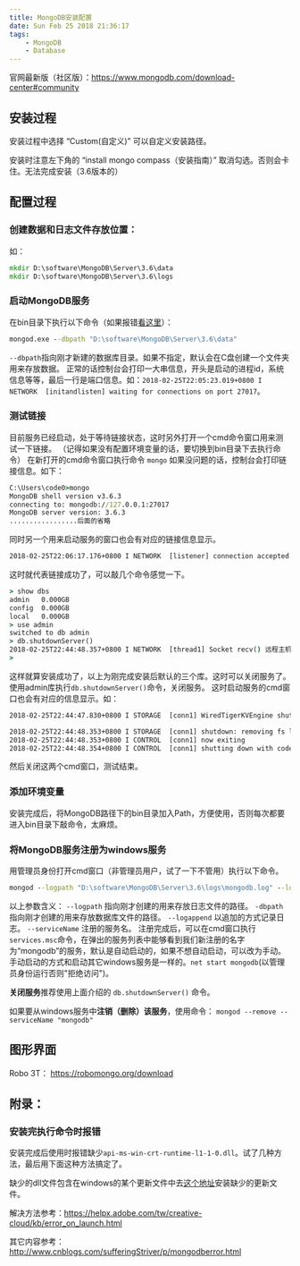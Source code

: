 ```yaml
---
title: MongoDB安装配置
date: Sun Feb 25 2018 21:36:17
tags:
	- MongoDB
	- Database
---
```


官网最新版（社区版）：https://www.mongodb.com/download-center#community
## 安装过程

安装过程中选择  “Custom(自定义)” 可以自定义安装路径。

安装时注意左下角的 “install mongo compass（安装指南）” 取消勾选。否则会卡住。无法完成安装（3.6版本的）


## 配置过程

### 创建数据和日志文件存放位置：
如：
```bat
mkdir D:\software\MongoDB\Server\3.6\data
mkdir D:\software\MongoDB\Server\3.6\logs
```
### 启动MongoDB服务
在bin目录下执行以下命令（如果报错[看这里](#安装完执行命令时报错)）：
```bat
mongod.exe --dbpath "D:\software\MongoDB\Server\3.6\data"
```
`--dbpath`指向刚才新建的数据库目录。如果不指定，默认会在C盘创建一个文件夹用来存放数据。
正常的话控制台会打印一大串信息，开头是启动的进程id，系统信息等等，最后一行是端口信息。如：`2018-02-25T22:05:23.019+0800 I NETWORK  [initandlisten] waiting for connections on port 27017`。
### 测试链接
目前服务已经启动，处于等待链接状态，这时另外打开一个cmd命令窗口用来测试一下链接。
（记得如果没有配置环境变量的话，要切换到bin目录下去执行命令）
在新打开的cmd命令窗口执行命令 `mongo` 如果没问题的话，控制台会打印链接信息。如下：
```bat
C:\Users\code0>mongo
MongoDB shell version v3.6.3
connecting to: mongodb://127.0.0.1:27017
MongoDB server version: 3.6.3
.................后面的省略
```
同时另一个用来启动服务的窗口也会有对应的链接信息显示。
```bat
2018-02-25T22:06:17.176+0800 I NETWORK  [listener] connection accepted from 127.0.0.1:58527 #1 (1 connection now open)
```
这时就代表链接成功了，可以敲几个命令感觉一下。
```bat
> show dbs
admin   0.000GB
config  0.000GB
local   0.000GB
> use admin
switched to db admin
> db.shutdownServer()
2018-02-25T22:44:48.357+0800 I NETWORK  [thread1] Socket recv() 远程主机强迫关闭了一个现有的连接。 127.0.0.1:27017
>
```
这样就算安装成功了，以上为刚完成安装后默认的三个库。这时可以关闭服务了。使用admin库执行`db.shutdownServer()`命令，关闭服务。
这时启动服务的cmd窗口也会有对应的信息显示。如：
```bat
2018-02-25T22:44:47.830+0800 I STORAGE  [conn1] WiredTigerKVEngine shutting down

2018-02-25T22:44:48.353+0800 I STORAGE  [conn1] shutdown: removing fs lock...
2018-02-25T22:44:48.353+0800 I CONTROL  [conn1] now exiting
2018-02-25T22:44:48.354+0800 I CONTROL  [conn1] shutting down with code:0
```
然后关闭这两个cmd窗口，测试结束。

### 添加环境变量
安装完成后，将MongoDB路径下的bin目录加入Path，方便使用，否则每次都要进入bin目录下敲命令，太麻烦。

### 将MongoDB服务注册为windows服务
用管理员身份打开cmd窗口（非管理员用户，试了一下不管用）执行以下命令。
```bat
mongod --logpath "D:\software\MongoDB\Server\3.6\logs\mongodb.log" --logappend -dbpath "D:\software\MongoDB\Server\3.6\data" --serviceName "mongodb" --install

```
以上参数含义：
`--logpath` 指向刚才创建的用来存放日志文件的路径。
`-dbpath` 指向刚才创建的用来存放数据库文件的路径。
`--logappend` 以追加的方式记录日志。
`--serviceName` 注册的服务名。
注册完成后，可以在cmd窗口执行`services.msc`命令，在弹出的服务列表中能够看到我们新注册的名字为“mongodb”的服务，默认是自动启动的，如果不想自动启动，可以改为手动。手动启动的方式和启动其它windows服务是一样的。`net start mongodb`(以管理员身份运行否则"拒绝访问")。

**关闭服务**推荐使用上面介绍的 `db.shutdownServer()` 命令。

如果要从windows服务中**注销（删除）该服务**，使用命令：
`mongod --remove --serviceName "mongodb"`

## 图形界面

Robo 3T： https://robomongo.org/download

## 附录：
### 安装完执行命令时报错
安装完成后使用时报错缺少`api-ms-win-crt-runtime-l1-1-0.dll`。试了几种方法，最后用下面这种方法搞定了。

缺少的dll文件包含在windows的某个更新文件中去[这个地址](https://support.microsoft.com/zh-tw/kb/2999226)安装缺少的更新文件。

解决方法参考：https://helpx.adobe.com/tw/creative-cloud/kb/error_on_launch.html

其它内容参考：http://www.cnblogs.com/sufferingStriver/p/mongodberror.html
